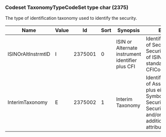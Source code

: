 ### Codeset TaxonomyTypeCodeSet type char (2375)

The type of identification taxonomy used to identify the security.

| Name               | Value | Id      | Sort | Synopsis                                         | Elaboration                                                                                                                               |
|--------------------|-------|---------|------|--------------------------------------------------|-------------------------------------------------------------------------------------------------------------------------------|
| ISINOrAltInstrmtID | I     | 2375001 | 0    | ISIN or Alternate instrument identifier plus CFI | Identified through use of SecurityID(48) and SecurityIDSource(22) of ISIN or another standard source plus CFICode(461).                                      |
| InterimTaxonomy    | E     | 2375002 | 1    | Interim Taxonomy                                 | Identified through use of AssetClass(1938) plus either Symbol(55) or SecurityID(48) and SecurityIDSource(22), and/or other additional instrument attributes. |

